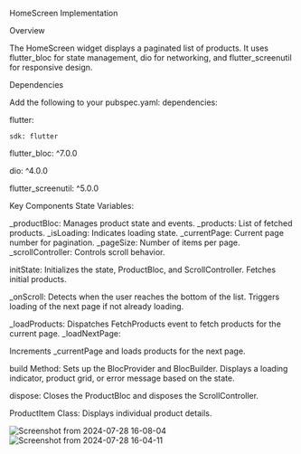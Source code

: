 
HomeScreen Implementation

Overview

The HomeScreen widget displays a paginated list of products. It uses flutter_bloc for state management, dio for networking, and flutter_screenutil for responsive design.


Dependencies

Add the following to your pubspec.yaml:
dependencies:

  flutter:
  
    sdk: flutter
    
  flutter_bloc: ^7.0.0
  
  dio: ^4.0.0
  
  flutter_screenutil: ^5.0.0
  

  
Key Components
State Variables:

_productBloc: Manages product state and events.
_products: List of fetched products.
_isLoading: Indicates loading state.
_currentPage: Current page number for pagination.
_pageSize: Number of items per page.
_scrollController: Controls scroll behavior.

initState:
Initializes the state, ProductBloc, and ScrollController.
Fetches initial products.

_onScroll:
Detects when the user reaches the bottom of the list.
Triggers loading of the next page if not already loading.

_loadProducts:
Dispatches FetchProducts event to fetch products for the current page.
_loadNextPage:

Increments _currentPage and loads products for the next page.

build Method:
Sets up the BlocProvider and BlocBuilder.
Displays a loading indicator, product grid, or error message based on the state.

dispose:
Closes the ProductBloc and disposes the ScrollController.

ProductItem Class:
Displays individual product details.

![Screenshot from 2024-07-28 16-08-04](https://github.com/user-attachments/assets/94bcd9d3-51c2-4d21-8289-696415c25434)
![Screenshot from 2024-07-28 16-04-11](https://github.com/user-attachments/assets/71815bf4-7798-4630-b71f-8647a20dfc75)

